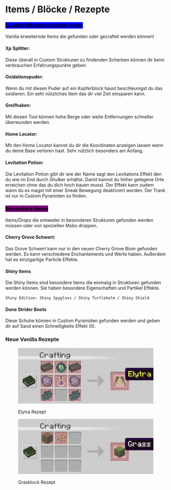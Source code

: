 # Items / Blöcke / Rezepte

### <mark style="background-color:blue;">Custom Moonexpansion Items</mark>

Vanilla erweiternde Items die gefunden oder gecraftet werden können!

#### Xp Splitter:

Diese überall in Custom Strukturen zu findenden Scherben können dir beim verbrauchen Erfahrungspunkte geben.

#### Oxidationspuder:

Wenn du mit diesen Puder auf ein Kupferblock haust beschleunigst du das oxidieren. Ein sehr nützliches Item das dir viel Zeit einsparen kann.

#### Greifhaken:

Mit diesen Tool können hohe Berge oder weite Entfernungen schneller überwunden werden.

#### Home Locator:

Mit den Home Locator kannst du dir die Koordinaten anzeigen lassen wenn du deine Base verloren hast. Sehr nützlich besonders am Anfang.

#### Levitation Potion:

Die Levitation Potion gibt dir wie der Name sagt den Levitations Effekt den du wie im End durch Shulker erhältst. Damit kannst du höher gelegene Orte erreichen ohne das du dich hoch bauen musst. Der Effekt kann zudem wann du es magst mit einer Sneak Bewegung deaktiviert werden. Der Trank ist nur in Custom Pyramiden zu finden.



### <mark style="background-color:purple;">Besondere Items</mark>

Items/Drops die entweder in besonderen Strukturen gefunden werden müssen oder von speziellen Mobs droppen.&#x20;

#### Cherry Grove Schwert:

Das Grove Schwert kann nur in den neuen Cherry Grove Biom gefunden werden. Es kann verschiedene Enchantements und Werte haben. Außerdem hat es einzigartige Particle Effekte.

#### Shiny Items

Die Shiny Items sind besondere Items die einmalig in Strukturen gefunden werden können. Sie haben besondere Eigenschaften und Partikel Effekte.

```
Shiny Edition: Shiny Spyglass / Shiny Turtlehelm / Shiny Shield
```

#### Dune Strider Boots

Diese Schuhe können in Custom Pyramiden gefunden werden und geben dir auf Sand einen Schnelligkeits Effekt (II).

### Neue Vanilla Rezepte

<figure><img src="../../.gitbook/assets/Elytra.png" alt=""><figcaption><p>Elytra Rezept</p></figcaption></figure>

<figure><img src="../../.gitbook/assets/Gras.png" alt=""><figcaption><p>Grasblock Rezept</p></figcaption></figure>
